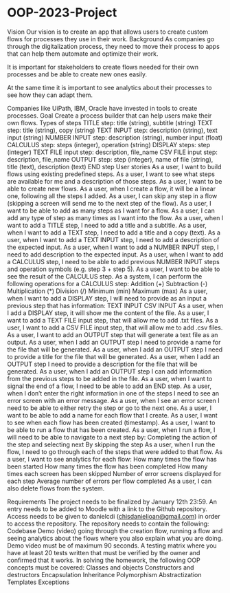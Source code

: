 ﻿# OOP-2023-Project
Vision
Our vision is to create an app that allows users to create custom flows for processes they use in their work.
Background
As companies go through the digitalization process, they need to move their process to apps that can help them automate and optimize their work. 

It is important for stakeholders to create flows needed for their own processes and be able to create new ones easily. 

At the same time it is important to see analytics about their processes to see how they can adapt them.

Companies like UiPath, IBM, Oracle have invested in tools to create processes.
Goal
Create a process builder that can help users make their own flows.
Types of steps
TITLE step: title (string), subtitle (string)
TEXT step: title (string), copy (string)
TEXT INPUT step: description (string), text input (string)
NUMBER INPUT step: description (string), number input (float)
CALCULUS step: steps (integer), operation (string)
DISPLAY steps: step (integer)
TEXT FILE input step: description, file_name 
CSV FILE input step: description, file_name
OUTPUT step: step (integer), name of file (string), title (text), description (text)
END step
User stories
As a user, I want to build flows using existing predefined steps.
As a user, I want to see what steps are available for me and a description of those steps.
As a user, I want to be able to create new flows.
As a user, when I create a flow, it will be a linear one, following all the steps I added.
As a user, I can skip any step in a flow (skipping a screen will send me to the next step of the flow).
As a user, I want to be able to add as many steps as I want for a flow.
As a user, I can add any type of step as many times as I want into the flow.
As a user, when I want to add a TITLE step, I need to add a title and a subtitle.
As a user, when I want to add a TEXT step, I need to add a title and a copy (text).
As a user, when I want to add a TEXT INPUT step, I need to add a description of the expected input.
As a user, when I want to add a NUMBER INPUT step, I need to add description to the expected input.
As a user, when I want to add a CALCULUS step, I need to be able to add previous NUMBER INPUT steps and operation symbols (e.g. step 3 + step 5).
As a user, I want to be able to see the result of the CALCULUS step.
As a system, I can perform the following operations for a CALCULUS step:
Addition (+)
Subtraction (-)
Multiplication (*)
Division (/)
Minimum (min)
Maximum (max)
As a user, when I want to add a DISPLAY step, I will need to provide as an input a previous step that has information:
TEXT INPUT
CSV INPUT
As a user, when I add a DISPLAY step, it will show me the content of the file.
As a user, I want to add a TEXT FILE input step, that will allow me to add .txt files.
As a user, I want to add a CSV FILE input step, that will allow me to add .csv files.
As a user, I want to add an OUTPUT step that will generate a text file as an output.
As a user, when I add an OUTPUT step I need to provide a name for the file that will be generated.
As a user, when I add an OUTPUT step I need to provide a title for the file that will be generated.
As a user, when I add an OUTPUT step I need to provide a description for the file that will be generated.
As a user, when I add an OUTPUT step I can add information from the previous steps to be added in the file.
As a user, when I want to signal the end of a flow, I need to be able to add an END step.
As a user, when I don’t enter the right information in one of the steps I need to see an error screen with an error message.
As a user, when I see an error screen I need to be able to either retry the step or go to the next one.
As a user, I want to be able to add a name for each flow that I create.
As a user, I want to see when each flow has been created (timestamp).
As a user, I want to be able to run a flow that has been created.
As a user, when I run a flow, I will need to be able to navigate to a next step by:
Completing the action of the step and selecting next
By skipping the step
As a user, when I run the flow, I need to go through each of the steps that were added to that flow.
As a user, I want to see analytics for each flow:
How many times the flow has been started
How many times the flow has been completed
How many times each screen has been skipped
Number of error screens displayed for each step
Average number of errors per flow completed
As a user, I can also delete flows from the system.

Requirements
The project needs to be finalized by January 12th 23:59. An entry needs to be added to Moodle with a link to the Github repository.
Access needs to be given to danielcdi (chisdanielioan@gmail.com) in order to access the repository.
The repository needs to contain the following:
Codebase
Demo (video) going through the creation flow, running a flow and seeing analytics about the flows where you also explain what you are doing. Demo video must be of maximum 90 seconds.
A testing matrix where you have at least 20 tests written that must be verified by the owner and confirmed that it works.
In solving the homework, the following OOP concepts must be covered:
Classes and objects
Constructors and destructors
Encapsulation
Inheritance
Polymorphism
Abstractization
Templates
Exceptions
